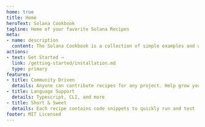 ```yaml
---
home: true
title: Home
heroText: Solana Cookbook
tagline: Home of your favorite Solana Recipes
meta:
- name: description
  content: The Solana Cookbook is a collection of simple examples and walkthroughs of how to build on Solana
actions:
- text: Get Started →
  link: /getting-started/installation.md
  type: primary
features:
- title: Community Driven
  details: Anyone can contribute recipes for any project. Help grow your project by providing better references.
- title: Language Support
  details: Typescript, CLI, and more
- title: Short & Sweet
  details: Each recipe contains code snippets to quickly run and test
footer: MIT Licensed
---
```




